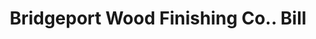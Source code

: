 ---
doi: 10.7916/D8S48407
date_other: '1880'
date_other_textual: 1880-1889
form: printed ephemera
genre:
- Invoices
name:
- Bridgeport Wood Finishing Co.
object_in_context_url: https://biggert.cul.columbia.edu/items/view/ave_biggert_00091
subject_hierarchical_geographic:
- New Milford, Connecticut, United States
subject_name:
- Bridgeport Wood Finishing Co.
title: Bridgeport Wood Finishing Co.. Bill
sort_title: Bridgeport Wood Finishing Co.. Bill
call_number: ave_biggert_00091
coordinates:
- 41.57694444444445,-73.40833333333335
pid: ave_biggert_00091
identifiers: ave_biggert_00091
canvas_id: ldpd:395366
permalink: "/items/ave_biggert_00091/"
layout: iiif-image-page
---